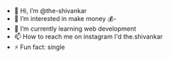 - 👋 Hi, I’m @the-shivankar
- 👀 I’m interested in make money 💰-
- 🌱 I’m currently learning web development 
- 📫 How to reach me on instagram I'd the.shivankar
- ⚡ Fun fact: single 

